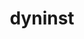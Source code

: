 ---
title: "dyninst"
layout: cache
categories: [package, develop]
meta: {"compilers": ["gcc@=11.4.0", "gcc@=9.4.0"], "num_specs": 66, "num_specs_by_stack": {"e4s": 23, "e4s-neoverse-v2": 14, "e4s-neoverse_v1": 6, "e4s-power": 4, "e4s-rocm-external": 7, "root": 66, "tutorial": 6}, "oss": ["ubuntu20.04", "ubuntu22.04"], "platforms": ["linux"], "stacks": ["e4s", "e4s-neoverse-v2", "e4s-neoverse_v1", "e4s-power", "e4s-rocm-external", "root", "tutorial"], "targets": ["neoverse_v1", "neoverse_v2", "ppc64le", "x86_64_v3"], "versions": ["13.0.0"]}
spec_details: [{"compiler": "gcc@=11.4.0", "hash": "2hpxmyrtbwvpyauegpqwuorlujif5upd", "os": "ubuntu22.04", "platform": "linux", "size": "-", "stacks": ["root"], "target": "x86_64_v3", "variants": ["build_system=cmake", "build_type=Release", "generator=make", "~ipo", "+openmp", "~stat_dysect", "~static"], "versions": ["13.0.0"]}, {"compiler": "gcc@=11.4.0", "hash": "37ii4ox22bta7wfg6uqwlqkt64ot5f7k", "os": "ubuntu22.04", "platform": "linux", "size": "-", "stacks": ["e4s-neoverse_v1", "root"], "target": "neoverse_v1", "variants": ["build_system=cmake", "build_type=Release", "generator=make", "~ipo", "+openmp", "~stat_dysect", "~static"], "versions": ["13.0.0"]}, {"compiler": "gcc@=11.4.0", "hash": "37x554vwag5m6gtcqrr4v4d2mie56a6o", "os": "ubuntu22.04", "platform": "linux", "size": "-", "stacks": ["e4s-neoverse-v2", "root"], "target": "neoverse_v2", "variants": ["build_system=cmake", "build_type=Release", "generator=make", "~ipo", "+openmp", "~stat_dysect", "~static"], "versions": ["13.0.0"]}, {"compiler": "gcc@=11.4.0", "hash": "3o52onuwvy4qo26tfmcdewnw6lnyzqlj", "os": "ubuntu22.04", "platform": "linux", "size": "-", "stacks": ["e4s", "root"], "target": "x86_64_v3", "variants": ["build_system=cmake", "build_type=Release", "generator=make", "~ipo", "+openmp", "~stat_dysect", "~static"], "versions": ["13.0.0"]}, {"compiler": "gcc@=11.4.0", "hash": "3ui7l6pbav7cbgnobcgj25644xdhsh7i", "os": "ubuntu22.04", "platform": "linux", "size": "-", "stacks": ["e4s-rocm-external", "root"], "target": "x86_64_v3", "variants": ["build_system=cmake", "build_type=Release", "generator=make", "~ipo", "+openmp", "~stat_dysect", "~static"], "versions": ["13.0.0"]}, {"compiler": "gcc@=11.4.0", "hash": "4rjawe23eudnym63ukgz756vswitylrn", "os": "ubuntu22.04", "platform": "linux", "size": "-", "stacks": ["root"], "target": "neoverse_v2", "variants": ["build_system=cmake", "build_type=Release", "generator=make", "~ipo", "+openmp", "~stat_dysect", "~static"], "versions": ["13.0.0"]}, {"compiler": "gcc@=11.4.0", "hash": "52yihzlf6f2jf6fjqwuq2qcyiaupsfyl", "os": "ubuntu22.04", "platform": "linux", "size": "-", "stacks": ["root", "tutorial"], "target": "x86_64_v3", "variants": ["build_system=cmake", "build_type=Release", "generator=make", "~ipo", "+openmp", "~stat_dysect", "~static"], "versions": ["13.0.0"]}, {"compiler": "gcc@=11.4.0", "hash": "6hhhdglbjwbc3bowgxhwskkqtmxpjyp6", "os": "ubuntu22.04", "platform": "linux", "size": "-", "stacks": ["e4s", "root"], "target": "x86_64_v3", "variants": ["build_system=cmake", "build_type=Release", "generator=make", "~ipo", "+openmp", "~stat_dysect", "~static"], "versions": ["13.0.0"]}, {"compiler": "gcc@=11.4.0", "hash": "7aflb3vjsnhrkwbama6eybty5z4zrjen", "os": "ubuntu22.04", "platform": "linux", "size": "-", "stacks": ["e4s-neoverse-v2", "root"], "target": "neoverse_v2", "variants": ["build_system=cmake", "build_type=Release", "generator=make", "~ipo", "+openmp", "~stat_dysect", "~static"], "versions": ["13.0.0"]}, {"compiler": "gcc@=11.4.0", "hash": "7fhes75gkl5grnazy7rhiucsd3bs7urq", "os": "ubuntu22.04", "platform": "linux", "size": "-", "stacks": ["e4s", "root"], "target": "x86_64_v3", "variants": ["build_system=cmake", "build_type=Release", "generator=make", "~ipo", "+openmp", "~stat_dysect", "~static"], "versions": ["13.0.0"]}, {"compiler": "gcc@=11.4.0", "hash": "7fvwdus34gcqejyd6m2dva6aog4lnjl7", "os": "ubuntu22.04", "platform": "linux", "size": "-", "stacks": ["root", "tutorial"], "target": "x86_64_v3", "variants": ["build_system=cmake", "build_type=Release", "generator=make", "~ipo", "+openmp", "~stat_dysect", "~static"], "versions": ["13.0.0"]}, {"compiler": "gcc@=11.4.0", "hash": "7pxszglnwknvmbbhahpkrlql24c5473n", "os": "ubuntu22.04", "platform": "linux", "size": "-", "stacks": ["e4s", "root"], "target": "x86_64_v3", "variants": ["build_system=cmake", "build_type=Release", "generator=make", "~ipo", "+openmp", "~stat_dysect", "~static"], "versions": ["13.0.0"]}, {"compiler": "gcc@=11.4.0", "hash": "a4fkykbtonhsby7ixr73jumq3xaqo3uh", "os": "ubuntu22.04", "platform": "linux", "size": "-", "stacks": ["root"], "target": "x86_64_v3", "variants": ["build_system=cmake", "build_type=Release", "generator=make", "~ipo", "+openmp", "~stat_dysect", "~static"], "versions": ["13.0.0"]}, {"compiler": "gcc@=11.4.0", "hash": "ab7jb3bsa2peu5zfwinlg2rz3nlon44e", "os": "ubuntu22.04", "platform": "linux", "size": "-", "stacks": ["e4s", "root"], "target": "x86_64_v3", "variants": ["build_system=cmake", "build_type=Release", "generator=make", "~ipo", "+openmp", "~stat_dysect", "~static"], "versions": ["13.0.0"]}, {"compiler": "gcc@=11.4.0", "hash": "atowjic7a3jljbuaexw3ffz6nhssorch", "os": "ubuntu22.04", "platform": "linux", "size": "-", "stacks": ["e4s-neoverse-v2", "root"], "target": "neoverse_v2", "variants": ["build_system=cmake", "build_type=Release", "generator=make", "~ipo", "+openmp", "~stat_dysect", "~static"], "versions": ["13.0.0"]}, {"compiler": "gcc@=11.4.0", "hash": "b25h6w4wveq24fdy7xysyzotyptb3pwo", "os": "ubuntu22.04", "platform": "linux", "size": "-", "stacks": ["e4s", "root"], "target": "x86_64_v3", "variants": ["build_system=cmake", "build_type=Release", "generator=make", "~ipo", "+openmp", "~stat_dysect", "~static"], "versions": ["13.0.0"]}, {"compiler": "gcc@=11.4.0", "hash": "bztrnbbtymqbmozpkx6kqw2v6cinx4k5", "os": "ubuntu22.04", "platform": "linux", "size": "-", "stacks": ["e4s-neoverse_v1", "root"], "target": "neoverse_v1", "variants": ["build_system=cmake", "build_type=Release", "generator=make", "~ipo", "+openmp", "~stat_dysect", "~static"], "versions": ["13.0.0"]}, {"compiler": "gcc@=11.4.0", "hash": "d6rnsnhr3lxeseixirt26rszyngvruv4", "os": "ubuntu22.04", "platform": "linux", "size": "-", "stacks": ["e4s-neoverse_v1", "root"], "target": "neoverse_v1", "variants": ["build_system=cmake", "build_type=Release", "generator=make", "~ipo", "+openmp", "~stat_dysect", "~static"], "versions": ["13.0.0"]}, {"compiler": "gcc@=11.4.0", "hash": "drrhafdg47ivim6expf2fz45bpyeem5r", "os": "ubuntu22.04", "platform": "linux", "size": "-", "stacks": ["root", "tutorial"], "target": "x86_64_v3", "variants": ["build_system=cmake", "build_type=Release", "generator=make", "~ipo", "+openmp", "~stat_dysect", "~static"], "versions": ["13.0.0"]}, {"compiler": "gcc@=11.4.0", "hash": "ezxeqjt35uufladbipwixtvqrzby7o4f", "os": "ubuntu22.04", "platform": "linux", "size": "-", "stacks": ["e4s-neoverse-v2", "root"], "target": "neoverse_v2", "variants": ["build_system=cmake", "build_type=Release", "generator=make", "~ipo", "+openmp", "~stat_dysect", "~static"], "versions": ["13.0.0"]}, {"compiler": "gcc@=11.4.0", "hash": "f24lkeffymurkoddqz77bq6xfkibvtiu", "os": "ubuntu22.04", "platform": "linux", "size": "-", "stacks": ["e4s", "root"], "target": "x86_64_v3", "variants": ["build_system=cmake", "build_type=Release", "generator=make", "~ipo", "+openmp", "~stat_dysect", "~static"], "versions": ["13.0.0"]}, {"compiler": "gcc@=9.4.0", "hash": "f65hz2kedcapzu5f5whnrmd5qcbhyqjh", "os": "ubuntu20.04", "platform": "linux", "size": "-", "stacks": ["e4s-power", "root"], "target": "ppc64le", "variants": ["build_system=cmake", "build_type=Release", "generator=make", "~ipo", "+openmp", "~stat_dysect", "~static"], "versions": ["13.0.0"]}, {"compiler": "gcc@=11.4.0", "hash": "fljj3jacwxdlkhh5focv4acl266oizno", "os": "ubuntu22.04", "platform": "linux", "size": "-", "stacks": ["e4s", "root"], "target": "x86_64_v3", "variants": ["build_system=cmake", "build_type=Release", "generator=make", "~ipo", "+openmp", "~stat_dysect", "~static"], "versions": ["13.0.0"]}, {"compiler": "gcc@=11.4.0", "hash": "fwp4bzvfqnm2qohyr2dhjaduddngr6w3", "os": "ubuntu22.04", "platform": "linux", "size": "-", "stacks": ["root", "tutorial"], "target": "x86_64_v3", "variants": ["build_system=cmake", "build_type=Release", "generator=make", "~ipo", "+openmp", "~stat_dysect", "~static"], "versions": ["13.0.0"]}, {"compiler": "gcc@=9.4.0", "hash": "gxe7l2xhvx4tw7l46ooixkheipco5tds", "os": "ubuntu20.04", "platform": "linux", "size": "-", "stacks": ["e4s-power", "root"], "target": "ppc64le", "variants": ["build_system=cmake", "build_type=Release", "generator=make", "~ipo", "+openmp", "~stat_dysect", "~static"], "versions": ["13.0.0"]}, {"compiler": "gcc@=11.4.0", "hash": "gzlio57tbm7hgfrh6q33op7vcgnjsj7b", "os": "ubuntu22.04", "platform": "linux", "size": "-", "stacks": ["e4s", "root"], "target": "x86_64_v3", "variants": ["build_system=cmake", "build_type=Release", "generator=make", "~ipo", "+openmp", "~stat_dysect", "~static"], "versions": ["13.0.0"]}, {"compiler": "gcc@=11.4.0", "hash": "h7ciitv2cdldkpzhl77l6jswvigpq4aq", "os": "ubuntu22.04", "platform": "linux", "size": "-", "stacks": ["e4s-neoverse_v1", "root"], "target": "neoverse_v1", "variants": ["build_system=cmake", "build_type=Release", "generator=make", "~ipo", "+openmp", "~stat_dysect", "~static"], "versions": ["13.0.0"]}, {"compiler": "gcc@=11.4.0", "hash": "hopng2ke4jrhiudkp3laju23422um4cu", "os": "ubuntu22.04", "platform": "linux", "size": "-", "stacks": ["e4s-rocm-external", "root"], "target": "x86_64_v3", "variants": ["build_system=cmake", "build_type=Release", "generator=make", "~ipo", "+openmp", "~stat_dysect", "~static"], "versions": ["13.0.0"]}, {"compiler": "gcc@=11.4.0", "hash": "hqm6t3grfguw22ck2nu76xfc75pjbpe2", "os": "ubuntu22.04", "platform": "linux", "size": "-", "stacks": ["e4s", "root"], "target": "x86_64_v3", "variants": ["build_system=cmake", "build_type=Release", "generator=make", "~ipo", "+openmp", "~stat_dysect", "~static"], "versions": ["13.0.0"]}, {"compiler": "gcc@=11.4.0", "hash": "hsklctokvstxqcci43cvz2ehgczqqvvy", "os": "ubuntu22.04", "platform": "linux", "size": "-", "stacks": ["e4s-neoverse-v2", "root"], "target": "neoverse_v2", "variants": ["build_system=cmake", "build_type=Release", "generator=make", "~ipo", "+openmp", "~stat_dysect", "~static"], "versions": ["13.0.0"]}, {"compiler": "gcc@=11.4.0", "hash": "htsqkxazthj3eqiqypyapvx3hs2fkwnp", "os": "ubuntu22.04", "platform": "linux", "size": "-", "stacks": ["e4s", "root"], "target": "x86_64_v3", "variants": ["build_system=cmake", "build_type=Release", "generator=make", "~ipo", "+openmp", "~stat_dysect", "~static"], "versions": ["13.0.0"]}, {"compiler": "gcc@=11.4.0", "hash": "iokhmiirgyunziogmrrnawmoe24jloib", "os": "ubuntu22.04", "platform": "linux", "size": "-", "stacks": ["e4s", "root"], "target": "x86_64_v3", "variants": ["build_system=cmake", "build_type=Release", "generator=make", "~ipo", "+openmp", "~stat_dysect", "~static"], "versions": ["13.0.0"]}, {"compiler": "gcc@=11.4.0", "hash": "ivxetp3yumqrah43p7whghw4y2vbija3", "os": "ubuntu22.04", "platform": "linux", "size": "-", "stacks": ["root"], "target": "x86_64_v3", "variants": ["build_system=cmake", "build_type=Release", "generator=make", "~ipo", "+openmp", "~stat_dysect", "~static"], "versions": ["13.0.0"]}, {"compiler": "gcc@=11.4.0", "hash": "jbmebghxu4xztki3tjmuzxfpqsm4p67q", "os": "ubuntu22.04", "platform": "linux", "size": "-", "stacks": ["e4s", "root"], "target": "x86_64_v3", "variants": ["build_system=cmake", "build_type=Release", "generator=make", "~ipo", "+openmp", "~stat_dysect", "~static"], "versions": ["13.0.0"]}, {"compiler": "gcc@=11.4.0", "hash": "jtlxwq7bfbiutmvxjt7rzpxccwxmrgsk", "os": "ubuntu22.04", "platform": "linux", "size": "-", "stacks": ["e4s", "root"], "target": "x86_64_v3", "variants": ["build_system=cmake", "build_type=Release", "generator=make", "~ipo", "+openmp", "~stat_dysect", "~static"], "versions": ["13.0.0"]}, {"compiler": "gcc@=11.4.0", "hash": "k7py2bhvnayhn4iocsonpdk2nx5etwel", "os": "ubuntu22.04", "platform": "linux", "size": "-", "stacks": ["e4s", "root"], "target": "x86_64_v3", "variants": ["build_system=cmake", "build_type=Release", "generator=make", "~ipo", "+openmp", "~stat_dysect", "~static"], "versions": ["13.0.0"]}, {"compiler": "gcc@=11.4.0", "hash": "kcqitgnxtm4kfguzwpvjtozn5ikruz63", "os": "ubuntu22.04", "platform": "linux", "size": "-", "stacks": ["root"], "target": "x86_64_v3", "variants": ["build_system=cmake", "build_type=Release", "generator=make", "~ipo", "+openmp", "~stat_dysect", "~static"], "versions": ["13.0.0"]}, {"compiler": "gcc@=11.4.0", "hash": "lrppxs6vljhp274thvsnsgwirkqxavfs", "os": "ubuntu22.04", "platform": "linux", "size": "-", "stacks": ["e4s-neoverse-v2", "root"], "target": "neoverse_v2", "variants": ["build_system=cmake", "build_type=Release", "generator=make", "~ipo", "+openmp", "~stat_dysect", "~static"], "versions": ["13.0.0"]}, {"compiler": "gcc@=11.4.0", "hash": "mtnxhncmqprpfatsuhllivnmuf7xood6", "os": "ubuntu22.04", "platform": "linux", "size": "-", "stacks": ["e4s", "root"], "target": "x86_64_v3", "variants": ["build_system=cmake", "build_type=Release", "generator=make", "~ipo", "+openmp", "~stat_dysect", "~static"], "versions": ["13.0.0"]}, {"compiler": "gcc@=11.4.0", "hash": "myera3vbvebhvuv6szgjaox6omfvrdys", "os": "ubuntu22.04", "platform": "linux", "size": "-", "stacks": ["e4s-neoverse-v2", "root"], "target": "neoverse_v2", "variants": ["build_system=cmake", "build_type=Release", "generator=make", "~ipo", "+openmp", "~stat_dysect", "~static"], "versions": ["13.0.0"]}, {"compiler": "gcc@=11.4.0", "hash": "nljigbjum7rgc4afygy647h67v4u5i5k", "os": "ubuntu22.04", "platform": "linux", "size": "-", "stacks": ["e4s-neoverse-v2", "root"], "target": "neoverse_v2", "variants": ["build_system=cmake", "build_type=Release", "generator=make", "~ipo", "+openmp", "~stat_dysect", "~static"], "versions": ["13.0.0"]}, {"compiler": "gcc@=11.4.0", "hash": "ny4xgpdsacvw6htv2f3kekrytnsjwq5h", "os": "ubuntu22.04", "platform": "linux", "size": "-", "stacks": ["root", "tutorial"], "target": "x86_64_v3", "variants": ["build_system=cmake", "build_type=Release", "generator=make", "~ipo", "+openmp", "~stat_dysect", "~static"], "versions": ["13.0.0"]}, {"compiler": "gcc@=11.4.0", "hash": "oiyu6zojv3bvyyincb4qndu23wlnyodx", "os": "ubuntu22.04", "platform": "linux", "size": "-", "stacks": ["e4s-neoverse-v2", "root"], "target": "neoverse_v2", "variants": ["build_system=cmake", "build_type=Release", "generator=make", "~ipo", "+openmp", "~stat_dysect", "~static"], "versions": ["13.0.0"]}, {"compiler": "gcc@=11.4.0", "hash": "potklld53nn7s2lyazcmsyl3xxzej3my", "os": "ubuntu22.04", "platform": "linux", "size": "-", "stacks": ["e4s-rocm-external", "root"], "target": "x86_64_v3", "variants": ["build_system=cmake", "build_type=Release", "generator=make", "~ipo", "+openmp", "~stat_dysect", "~static"], "versions": ["13.0.0"]}, {"compiler": "gcc@=11.4.0", "hash": "pqak6lltelvus5iao32io2brj3yfgtpb", "os": "ubuntu22.04", "platform": "linux", "size": "-", "stacks": ["e4s-neoverse_v1", "root"], "target": "neoverse_v1", "variants": ["build_system=cmake", "build_type=Release", "generator=make", "~ipo", "+openmp", "~stat_dysect", "~static"], "versions": ["13.0.0"]}, {"compiler": "gcc@=11.4.0", "hash": "pw3xmdfas2jeqmoababl37t4klyx5p6o", "os": "ubuntu22.04", "platform": "linux", "size": "-", "stacks": ["e4s-neoverse-v2", "root"], "target": "neoverse_v2", "variants": ["build_system=cmake", "build_type=Release", "generator=make", "~ipo", "+openmp", "~stat_dysect", "~static"], "versions": ["13.0.0"]}, {"compiler": "gcc@=9.4.0", "hash": "rfsrh2ap5tajbxgqngbch57jwcdyrofm", "os": "ubuntu20.04", "platform": "linux", "size": "-", "stacks": ["e4s-power", "root"], "target": "ppc64le", "variants": ["build_system=cmake", "build_type=Release", "generator=make", "~ipo", "+openmp", "~stat_dysect", "~static"], "versions": ["13.0.0"]}, {"compiler": "gcc@=11.4.0", "hash": "rsmfeuzxbqpsrm3twaglmglx5swihkhu", "os": "ubuntu22.04", "platform": "linux", "size": "-", "stacks": ["root", "tutorial"], "target": "x86_64_v3", "variants": ["build_system=cmake", "build_type=Release", "generator=make", "~ipo", "+openmp", "~stat_dysect", "~static"], "versions": ["13.0.0"]}, {"compiler": "gcc@=11.4.0", "hash": "rybiegdcooinedn7c56qx7difxhtx3dz", "os": "ubuntu22.04", "platform": "linux", "size": "-", "stacks": ["e4s", "root"], "target": "x86_64_v3", "variants": ["build_system=cmake", "build_type=Release", "generator=make", "~ipo", "+openmp", "~stat_dysect", "~static"], "versions": ["13.0.0"]}, {"compiler": "gcc@=11.4.0", "hash": "sa27oewfgkem7q5mviv2g2vdjeh7ynon", "os": "ubuntu22.04", "platform": "linux", "size": "-", "stacks": ["e4s-rocm-external", "root"], "target": "x86_64_v3", "variants": ["build_system=cmake", "build_type=Release", "generator=make", "~ipo", "+openmp", "~stat_dysect", "~static"], "versions": ["13.0.0"]}, {"compiler": "gcc@=11.4.0", "hash": "sviauadetj2cr7jghaugnzthh4jxs6bf", "os": "ubuntu22.04", "platform": "linux", "size": "-", "stacks": ["e4s-neoverse_v1", "root"], "target": "neoverse_v1", "variants": ["build_system=cmake", "build_type=Release", "generator=make", "~ipo", "+openmp", "~stat_dysect", "~static"], "versions": ["13.0.0"]}, {"compiler": "gcc@=11.4.0", "hash": "tw6lj5olyiunfbr6ej5v6e7kcqaueavd", "os": "ubuntu22.04", "platform": "linux", "size": "-", "stacks": ["e4s", "root"], "target": "x86_64_v3", "variants": ["build_system=cmake", "build_type=Release", "generator=make", "~ipo", "+openmp", "~stat_dysect", "~static"], "versions": ["13.0.0"]}, {"compiler": "gcc@=11.4.0", "hash": "twy6qga3rfa23djrz2fbnl6kskt6tzxs", "os": "ubuntu22.04", "platform": "linux", "size": "-", "stacks": ["e4s-neoverse-v2", "root"], "target": "neoverse_v2", "variants": ["build_system=cmake", "build_type=Release", "generator=make", "~ipo", "+openmp", "~stat_dysect", "~static"], "versions": ["13.0.0"]}, {"compiler": "gcc@=11.4.0", "hash": "u6tsxzwn5huj3b4o24eddsqkjdbveyfk", "os": "ubuntu22.04", "platform": "linux", "size": "-", "stacks": ["e4s", "root"], "target": "x86_64_v3", "variants": ["build_system=cmake", "build_type=Release", "generator=make", "~ipo", "+openmp", "~stat_dysect", "~static"], "versions": ["13.0.0"]}, {"compiler": "gcc@=11.4.0", "hash": "u7fsv36wa2vcb4z3qouvn2yuwgtx3rqe", "os": "ubuntu22.04", "platform": "linux", "size": "-", "stacks": ["e4s", "root"], "target": "x86_64_v3", "variants": ["build_system=cmake", "build_type=Release", "generator=make", "~ipo", "+openmp", "~stat_dysect", "~static"], "versions": ["13.0.0"]}, {"compiler": "gcc@=11.4.0", "hash": "ufnrxmm4nzomh57c2m3rakutrjchmlrs", "os": "ubuntu22.04", "platform": "linux", "size": "-", "stacks": ["e4s-rocm-external", "root"], "target": "x86_64_v3", "variants": ["build_system=cmake", "build_type=Release", "generator=make", "~ipo", "+openmp", "~stat_dysect", "~static"], "versions": ["13.0.0"]}, {"compiler": "gcc@=11.4.0", "hash": "vbk6sex6kf7zbrdi5zwlowo54sqzr76x", "os": "ubuntu22.04", "platform": "linux", "size": "-", "stacks": ["e4s-neoverse-v2", "root"], "target": "neoverse_v2", "variants": ["build_system=cmake", "build_type=Release", "generator=make", "~ipo", "+openmp", "~stat_dysect", "~static"], "versions": ["13.0.0"]}, {"compiler": "gcc@=11.4.0", "hash": "vgjv3gni5tjubw2dzpnwyrq2anosiwi5", "os": "ubuntu22.04", "platform": "linux", "size": "-", "stacks": ["e4s-rocm-external", "root"], "target": "x86_64_v3", "variants": ["build_system=cmake", "build_type=Release", "generator=make", "~ipo", "+openmp", "~stat_dysect", "~static"], "versions": ["13.0.0"]}, {"compiler": "gcc@=11.4.0", "hash": "wcwafj3fhxadhwuxyuxzd3reltbqwcay", "os": "ubuntu22.04", "platform": "linux", "size": "-", "stacks": ["e4s-neoverse-v2", "root"], "target": "neoverse_v2", "variants": ["build_system=cmake", "build_type=Release", "generator=make", "~ipo", "+openmp", "~stat_dysect", "~static"], "versions": ["13.0.0"]}, {"compiler": "gcc@=11.4.0", "hash": "wjgybewbzvncjghgiatom47xptbsm2hr", "os": "ubuntu22.04", "platform": "linux", "size": "-", "stacks": ["e4s-rocm-external", "root"], "target": "x86_64_v3", "variants": ["build_system=cmake", "build_type=Release", "generator=make", "~ipo", "+openmp", "~stat_dysect", "~static"], "versions": ["13.0.0"]}, {"compiler": "gcc@=11.4.0", "hash": "wr53je3ystkvx33dgb3ipj4v6ei7a26h", "os": "ubuntu22.04", "platform": "linux", "size": "-", "stacks": ["root"], "target": "neoverse_v2", "variants": ["build_system=cmake", "build_type=Release", "generator=make", "~ipo", "+openmp", "~stat_dysect", "~static"], "versions": ["13.0.0"]}, {"compiler": "gcc@=9.4.0", "hash": "x24uuoqoiw5juhnvumn3dtw6n3hiw4ej", "os": "ubuntu20.04", "platform": "linux", "size": "-", "stacks": ["e4s-power", "root"], "target": "ppc64le", "variants": ["build_system=cmake", "build_type=Release", "generator=make", "~ipo", "+openmp", "~stat_dysect", "~static"], "versions": ["13.0.0"]}, {"compiler": "gcc@=11.4.0", "hash": "ywuaoirwejq7iedanetk4trp2erzbwbo", "os": "ubuntu22.04", "platform": "linux", "size": "-", "stacks": ["e4s-neoverse-v2", "root"], "target": "neoverse_v2", "variants": ["build_system=cmake", "build_type=Release", "generator=make", "~ipo", "+openmp", "~stat_dysect", "~static"], "versions": ["13.0.0"]}, {"compiler": "gcc@=11.4.0", "hash": "zm6mmn3cg6xyhwgfazudxuuv66ftap7s", "os": "ubuntu22.04", "platform": "linux", "size": "-", "stacks": ["e4s", "root"], "target": "x86_64_v3", "variants": ["build_system=cmake", "build_type=Release", "generator=make", "~ipo", "+openmp", "~stat_dysect", "~static"], "versions": ["13.0.0"]}, {"compiler": "gcc@=11.4.0", "hash": "zqtvkxx7ntudqkzktz3tiapuaeirxl55", "os": "ubuntu22.04", "platform": "linux", "size": "-", "stacks": ["e4s", "root"], "target": "x86_64_v3", "variants": ["build_system=cmake", "build_type=Release", "generator=make", "~ipo", "+openmp", "~stat_dysect", "~static"], "versions": ["13.0.0"]}, {"compiler": "gcc@=11.4.0", "hash": "zqxwibwnyslvdymzbwtzekfa7bmgu6nd", "os": "ubuntu22.04", "platform": "linux", "size": "-", "stacks": ["e4s", "root"], "target": "x86_64_v3", "variants": ["build_system=cmake", "build_type=Release", "generator=make", "~ipo", "+openmp", "~stat_dysect", "~static"], "versions": ["13.0.0"]}]
---